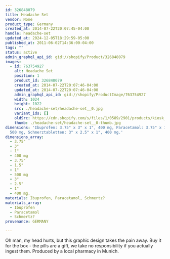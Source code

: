 ```yaml
---
id: 326848079
title: Headache Set
vendor: None
product_type: Germany
created_at: 2014-07-22T20:07:45-04:00
handle: headache-set
updated_at: 2024-12-05T18:29:59-05:00
published_at: 2011-06-02T14:36:00-04:00
tags: ""
status: active
admin_graphql_api_id: gid://shopify/Product/326848079
images:
  - id: 763754927
    alt: Headache Set
    position: 1
    product_id: 326848079
    created_at: 2014-07-22T20:07:46-04:00
    updated_at: 2014-07-22T20:07:46-04:00
    admin_graphql_api_id: gid://shopify/ProductImage/763754927
    width: 1024
    height: 1022
    src: ./headache-set/headache-set__0.jpg
    variant_ids: []
    oldSrc: https://cdn.shopify.com/s/files/1/0589/2901/products/kiosk_headacheset.tif.jpeg?v=1406074066
    thumb: ./headache-set/headache-set__0-thumb.jpg
dimensions: 'Ibuprofen: 3.75" x 3" x 1", 400 mg, Paracetamol: 3.75" x 1.5" x 1",
  500 mg, Schmerztabletten: 3" x 2.5" x 1", 400 mg.'
dimensions_array:
  - 3.75"
  - 3"
  - 1"
  - 400 mg
  - 3.75"
  - 1.5"
  - 1"
  - 500 mg
  - 3"
  - 2.5"
  - 1"
  - 400 mg.
materials: Ibuprofen, Paracetamol, Schmertz?
materials_array:
  - Ibuprofen
  - Paracetamol
  - Schmertz?
provenance: GERMANY

---
```


Oh man, my head hurts, but this graphic design takes the pain away. Buy it for the box \- the pills are a gift, we take no responsibility if you actually ingest them. Produced by a local pharmacy in Munich.